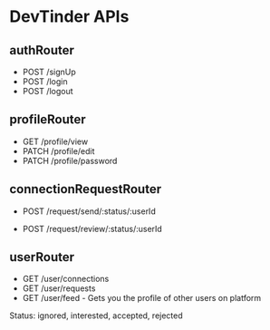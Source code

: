 # DevTinder APIs

## authRouter
- POST /signUp
- POST /login
- POST /logout

## profileRouter
- GET /profile/view
- PATCH /profile/edit
- PATCH /profile/password

## connectionRequestRouter
<!-- send status ["interested", "ignored"] -->
- POST /request/send/:status/:userId

<!-- send status ["accepted", "rejected"] -->
- POST /request/review/:status/:userId

## userRouter
- GET /user/connections
- GET /user/requests
- GET /user/feed - Gets you the profile of other users on platform

Status: ignored, interested, accepted, rejected
